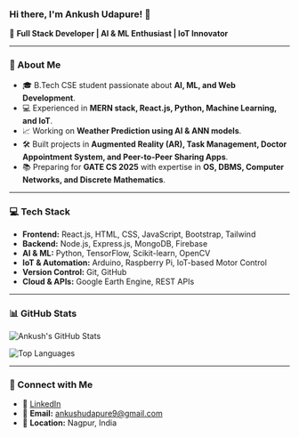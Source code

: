 ### Hi there, I'm Ankush Udapure! 👋

🚀 **Full Stack Developer | AI & ML Enthusiast | IoT Innovator**

---

### 🔹 About Me
- 🎓 B.Tech CSE student passionate about **AI, ML, and Web Development**.
- 💻 Experienced in **MERN stack, React.js, Python, Machine Learning, and IoT**.
- 📈 Working on **Weather Prediction using AI & ANN models**.
- 🛠️ Built projects in **Augmented Reality (AR), Task Management, Doctor Appointment System, and Peer-to-Peer Sharing Apps**.
- 📚 Preparing for **GATE CS 2025** with expertise in **OS, DBMS, Computer Networks, and Discrete Mathematics**.

---

### 💻 Tech Stack
- **Frontend:** React.js, HTML, CSS, JavaScript, Bootstrap, Tailwind
- **Backend:** Node.js, Express.js, MongoDB, Firebase
- **AI & ML:** Python, TensorFlow, Scikit-learn, OpenCV
- **IoT & Automation:** Arduino, Raspberry Pi, IoT-based Motor Control
- **Version Control:** Git, GitHub
- **Cloud & APIs:** Google Earth Engine, REST APIs

---

### 📊 GitHub Stats
![Ankush's GitHub Stats](https://github-readme-stats.vercel.app/api?username=AnkushUdapure&show_icons=true&theme=tokyonight)

![Top Languages](https://github-readme-stats.vercel.app/api/top-langs/?username=AnkushUdapure&layout=compact&theme=tokyonight)

---

### 🌟 Connect with Me
- 🔗 [LinkedIn](https://www.linkedin.com/in/ankush-udapure/)
- 📧 **Email:** ankushudapure9@gmail.com
- 📌 **Location:** Nagpur, India


